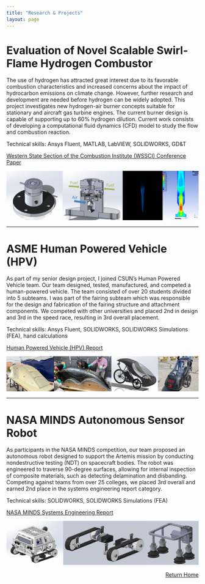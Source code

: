 ```yaml
---
title: "Research & Projects"
layout: page 
---
```


# Evaluation of Novel Scalable Swirl-Flame Hydrogen Combustor 
The use of hydrogen has attracted great interest due to its favorable combustion characteristics and increased concerns about the impact of hydrocarbon emissions on climate change. However, further research and development are needed before hydrogen can be widely adopted. This project investigates new hydrogen-air burner concepts suitable for stationary and aircraft gas turbine engines. The current burner design is capable of supporting up to 60% hydrogen dilution. Current work consists of developing a computational fluid dynamics (CFD) model to study the flow and combustion reaction. 

Technical skills: Ansys Fluent, MATLAB, LabVIEW, SOLIDWORKS, GD&T 

[Western State Section of the Combustion Institute (WSSCI) Conference Paper](ResearchPaper.pdf)

![Image2](researchpic.png)

---

# ASME Human Powered Vehicle (HPV) 
As part of my senior design project, I joined CSUN’s Human Powered Vehicle team. Our team designed, tested, manufactured, and competed a human-powered vehicle. The team consisted of over 20 students divided into 5 subteams. I was part of the fairing subteam which was responsible for the design and fabrication of the fairing structure and attachment components. We competed with other universities and placed 2nd in design and 3rd in the speed race, resulting in 3rd overall placement. 

Technical skills: Ansys Fluent, SOLIDWORKS, SOLIDWORKS Simulations (FEA), hand calculations 

[Human Powered Vehicle (HPV) Report](HPVreport.pdf)

![Image3](hpv.png)

---

# NASA MINDS Autonomous Sensor Robot 
As participants in the NASA MINDS competition, our team proposed an autonomous robot designed to support the Artemis mission by conducting nondestructive testing (NDT) on spacecraft bodies. The robot was engineered to traverse 90-degree surfaces, allowing for internal inspection of composite materials, such as detecting delamination and disbanding. Competing against teams from over 25 colleges, we placed 3rd overall and earned 2nd place in the systems engineering report category.

Technical skills: SOLIDWORKS, SOLIDWORKS Simulations (FEA) 

[NASA MINDS Systems Engineering Report](NASAMINDS_2021.pdf)

![Image4](minds2021.png)

<div style="text-align: right;">
  <a href="/index">Return Home</a>
</div>
